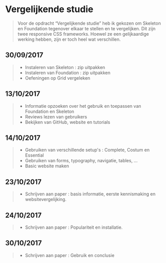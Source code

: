 # Vergelijkende studie


> Voor de opdracht “Vergelijkende studie” heb ik gekozen om Skeleton en Foundation tegenover elkaar te stellen en te vergelijken. Dit zijn twee responsive CSS frameworks. Hoewel ze een gelijkaardige werking hebben, zijn er toch heel wat verschillen.


## 30/09/2017

> - Instaleren van Skeleton : zip uitpakken
> - Instaleren van Foundation : zip uitpakken
> - Oefeningen op Grid vergeleken

## 13/10/2017

> - Informatie opzoeken over het gebruik en toepassen van Foundation en Skeleton
> - Reviews lezen van gebruikers
> - Bekijken van GitHub, website en tutorials

## 14/10/2017

> - Gebruiken van verschillende setup's : Complete, Costum en Essential
> - Gebruiken van forms, typography, navigatie, tables, ...
> - Basic website maken

## 23/10/2017

> - Schrijven aan paper : basis informatie, eerste kennismaking en websitevergelijking.

## 24/10/2017

> - Schrijven aan paper : Populariteit en installatie.


## 30/10/2017
 
> - Schrijven aan paper : Gebruik en conclusie








